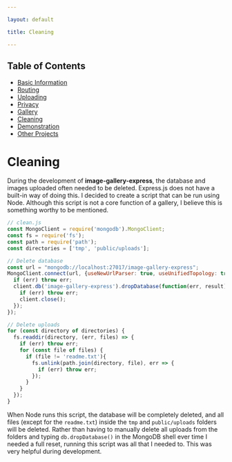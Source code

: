 ```yaml
---

layout: default

title: Cleaning

---
```


## Table of Contents
- [Basic Information](./)
- [Routing](./routing)
- [Uploading](./uploading)
- [Privacy](./privacy)
- [Gallery](./gallery)
- [Cleaning](./cleaning)
- [Demonstration](./demo)
- [Other Projects](https://schwarzer-vulpecula.github.io)

# Cleaning

During the development of **image-gallery-express**, the database and images uploaded often needed to be deleted. Express.js does not have a built-in way of doing this. I decided to create a script that can be run using Node. Although this script is not a core function of a gallery, I believe this is something worthy to be mentioned.

```js
// clean.js
const MongoClient = require('mongodb').MongoClient;
const fs = require('fs');
const path = require('path');
const directories = ['tmp', 'public/uploads'];

// Delete database
const url = "mongodb://localhost:27017/image-gallery-express";
MongoClient.connect(url, {useNewUrlParser: true, useUnifiedTopology: true}, function(err, client) {
  if (err) throw err;
  client.db('image-gallery-express').dropDatabase(function(err, result){
    if (err) throw err;
    client.close();
  });
});

// Delete uploads
for (const directory of directories) {
  fs.readdir(directory, (err, files) => {
    if (err) throw err;
    for (const file of files) {
      if (file != 'readme.txt'){
        fs.unlink(path.join(directory, file), err => {
          if (err) throw err;
        });
      }
    }
  });
}
```

When Node runs this script, the database will be completely deleted, and all files (except for the `readme.txt`) inside the `tmp` and `public/uploads` folders will be deleted. Rather than having to manually delete all uploads from the folders and typing `db.dropDatabase()` in the MongoDB shell ever time I needed a full reset, running this script was all that I needed to. This was very helpful during development.

